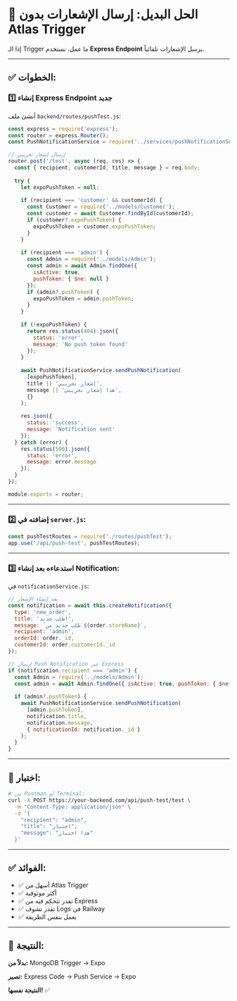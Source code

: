 # 🔄 الحل البديل: إرسال الإشعارات بدون Atlas Trigger

إذا الـ Trigger ما عمل، نستخدم **Express Endpoint** يرسل الإشعارات تلقائياً.

---

## ✅ الخطوات:

### 1️⃣ إنشاء Express Endpoint جديد

أنشئ ملف `backend/routes/pushTest.js`:

```javascript
const express = require('express');
const router = express.Router();
const PushNotificationService = require('../services/pushNotificationService');

// إرسال إشعار تجريبي
router.post('/test', async (req, res) => {
  const { recipient, customerId, title, message } = req.body;
  
  try {
    let expoPushToken = null;
    
    if (recipient === 'customer' && customerId) {
      const Customer = require('../models/Customer');
      const customer = await Customer.findById(customerId);
      if (customer?.expoPushToken) {
        expoPushToken = customer.expoPushToken;
      }
    }
    
    if (recipient === 'admin') {
      const Admin = require('../models/Admin');
      const admin = await Admin.findOne({ 
        isActive: true, 
        pushToken: { $ne: null } 
      });
      if (admin?.pushToken) {
        expoPushToken = admin.pushToken;
      }
    }
    
    if (!expoPushToken) {
      return res.status(404).json({
        status: 'error',
        message: 'No push token found'
      });
    }
    
    await PushNotificationService.sendPushNotification(
      [expoPushToken],
      title || 'إشعار تجريبي',
      message || 'هذا إشعار تجريبي',
      {}
    );
    
    res.json({
      status: 'success',
      message: 'Notification sent'
    });
  } catch (error) {
    res.status(500).json({
      status: 'error',
      message: error.message
    });
  }
});

module.exports = router;
```

---

### 2️⃣ إضافته في `server.js`:

```javascript
const pushTestRoutes = require('./routes/pushTest');
app.use('/api/push-test', pushTestRoutes);
```

---

### 3️⃣ استدعاءه بعد إنشاء Notification:

في `notificationService.js`:

```javascript
// بعد إنشاء الإشعار
const notification = await this.createNotification({
  type: 'new_order',
  title: 'طلب جديد!',
  message: `طلب جديد من ${order.storeName}`,
  recipient: 'admin',
  orderId: order._id,
  customerId: order.customerId._id
});

// إرسال Push Notification عبر Express
if (notification.recipient === 'admin') {
  const Admin = require('../models/Admin');
  const admin = await Admin.findOne({ isActive: true, pushToken: { $ne: null } });
  
  if (admin?.pushToken) {
    await PushNotificationService.sendPushNotification(
      [admin.pushToken],
      notification.title,
      notification.message,
      { notificationId: notification._id }
    );
  }
}
```

---

## 🧪 اختبار:

```bash
# من Postman أو Terminal:
curl -X POST https://your-backend.com/api/push-test/test \
  -H "Content-Type: application/json" \
  -d '{
    "recipient": "admin",
    "title": "اختبار",
    "message": "هذا اختبار"
  }'
```

---

## ✅ الفوائد:

- ✅ أسهل من Atlas Trigger
- ✅ أكثر موثوقية
- ✅ تقدر تتحكم فيه من Express
- ✅ تقدر تشوف Logs في Railway
- ✅ يعمل بنفس الطريقة

---

## 🎯 النتيجة:

**بدلاً من:** MongoDB Trigger → Expo

**تصير:** Express Code → Push Service → Expo

**النتيجة نفسها!** ✅

